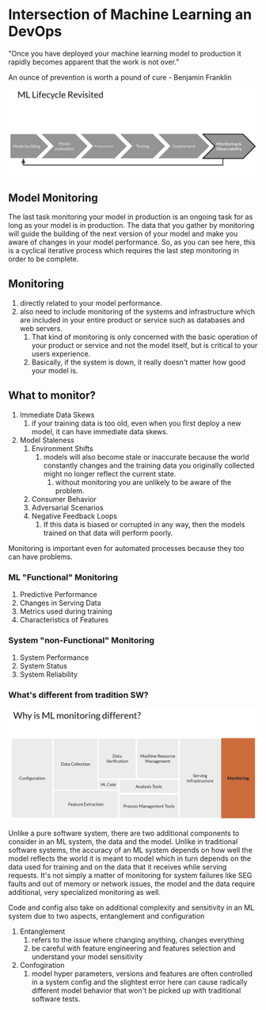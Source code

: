 # Intersection of Machine Learning an DevOps

"Once you have deployed your machine learning model to production it rapidly becomes apparent that the work is not over."

An ounce of prevention is worth a pound of cure - Benjamin Franklin

![](mlops-lifecycle.png)

## Model Monitoring

The last task monitoring your model in production is an ongoing task for as long as your model is in production. 
The data that you gather by monitoring will guide the building of the next version of your model and make you aware of changes in your model performance. 
So, as you can see here, this is a cyclical iterative process which requires the last step monitoring in order to be complete.

## Monitoring 
1. directly related to your model performance. 
2. also need to include monitoring of the systems and infrastructure which are included in your entire product or service such as databases and web servers. 
   1. That kind of monitoring is only concerned with the basic operation of your product or service and not the model itself, but is critical to your users experience. 
   2. Basically, if the system is down, it really doesn't matter how good your model is.

## What to monitor?
1. Immediate Data Skews
   1. if your training data is too old, even when you first deploy a new model, it can have immediate data skews.
2. Model Staleness
   1. Environment Shifts
      1. models will also become stale or inaccurate because the world constantly changes and the training data you originally collected might no longer reflect the current state. 
         1. without monitoring you are unlikely to be aware of the problem. 
   2. Consumer Behavior
   3. Adversarial Scenarios 
   4. Negative Feedback Loops
      1. If this data is biased or corrupted in any way, then the models trained on that data will perform poorly. 

Monitoring is important even for automated processes because they too can have problems.

### ML "Functional" Monitoring
1. Predictive Performance
2. Changes in Serving Data
3. Metrics used during training
4. Characteristics of Features

### System "non-Functional" Monitoring
1. System Performance
2. System Status
3. System Reliability

### What's different from tradition SW?
![](MLOps-monitoring.png)

Unlike a pure software system, there are two additional components to consider in an ML system, the data and the model. Unlike in traditional software systems, the accuracy of an ML system depends on how well the model reflects the world it is meant to model which in turn depends on the data used for training and on the data that it receives while serving requests. It's not simply a matter of monitoring for system failures like SEG faults and out of memory or network issues, the model and the data require additional, very specialized monitoring as well.

Code and config also take on additional complexity and sensitivity in an ML system due to two aspects, entanglement and configuration
1. Entanglement 
   1. refers to the issue where changing anything, changes everything
   2. be careful with feature engineering and features selection and understand your model sensitivity
2. Confogiration
   1. model hyper parameters, versions and features are often controlled in a system config and the slightest error here can cause radically different model behavior that won't be picked up with traditional software tests.